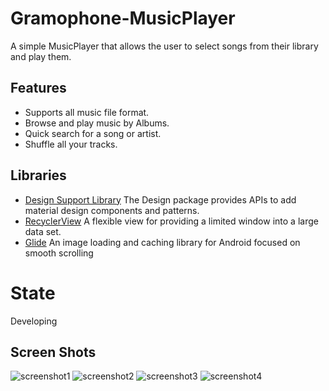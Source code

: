 # Gramophone-MusicPlayer
A simple MusicPlayer that allows the user to select songs from their library and play them.

## Features ##
- Supports all music file format.
- Browse and play music by Albums.
- Quick search for a song or artist.
- Shuffle all your tracks.
## Libraries 
* [Design Support Library](https://developer.android.com/topic/libraries/support-library/features#design)
The Design package provides APIs to add material design components and patterns.
* [RecyclerView](https://developer.android.com/reference/android/support/v7/widget/RecyclerView.html)
A flexible view for providing a limited window into a large data set.
* [Glide](https://github.com/bumptech/glide)
An image loading and caching library for Android focused on smooth scrolling

# State
Developing
 
 ## Screen Shots ##
![screenshot1](https://github.com/Mohamed99ayman/Gramophone-MusicPlayer/blob/master/screenshots/s1.png)
![screenshot2](https://github.com/Mohamed99ayman/Gramophone-MusicPlayer/blob/master/screenshots/s2.png)
![screenshot3](https://github.com/Mohamed99ayman/Gramophone-MusicPlayer/blob/master/screenshots/s3.png)
![screenshot4](https://github.com/Mohamed99ayman/Gramophone-MusicPlayer/blob/master/screenshots/s4.png)
